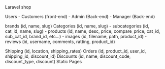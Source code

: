 Laravel shop


Users
    - Customers (front-end)
    - Admin (Back-end)
    - Manager (Back-end)

brands (id, name, slug)
Categories (id, name, slug)
    - subcategories (id, cat_id, name, slug)
        - products (id, name, desc, price, compare_price, cat_id, sub_cat_id, brand_id, etc...)
            - images (id, filename, path, product_id)
            - reviews (id, username, comments, ratting, product_id)

Shipping (id, location, shipping_rates)
Orders (id, product_id, user_id, shipping_id, discount_id)
Discounts (id, name, discount_code, discount_type, discount)
Static Pages 
